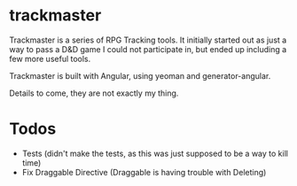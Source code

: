 trackmaster
===========

Trackmaster is a series of RPG Tracking tools. It initially started out as just a way to pass a D&D game I could not participate in, but ended up including a few more useful tools.

Trackmaster is built with Angular, using yeoman and generator-angular.

Details to come, they are not exactly my thing.


Todos
===========

* Tests (didn't make the tests, as this was just supposed to be a way to kill time)
* Fix Draggable Directive (Draggable is having trouble with Deleting)
